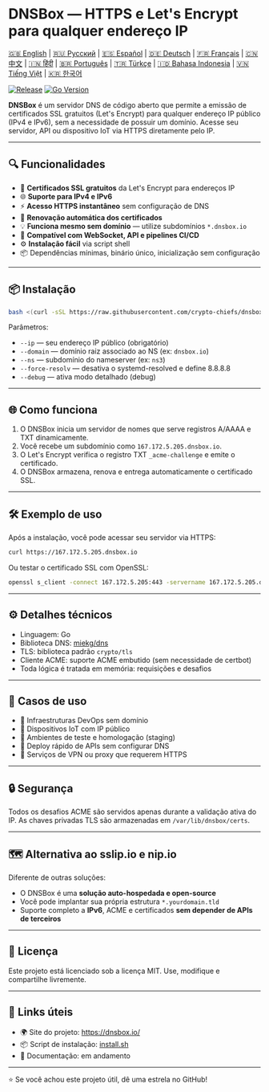 # DNSBox — HTTPS e Let's Encrypt para qualquer endereço IP

[🇬🇧 English](../README.md) | [🇷🇺 Русский](/doc/README.ru.md) | [🇪🇸 Español](/doc/README.es.md) | [🇩🇪 Deutsch](/doc/README.de.md) | [🇫🇷 Français](/doc/README.fr.md) | [🇨🇳 中文](/doc/README.zh.md) | [🇮🇳 हिंदी](/doc/README.hi.md) | [🇧🇷 Português](/doc/README.pt.md) | [🇹🇷 Türkçe](/doc/README.tr.md) | [🇮🇩 Bahasa Indonesia](/doc/README.id.md) | [🇻🇳 Tiếng Việt](/doc/README.vi.md) | [🇰🇷 한국어](/doc/README.ko.md)

[![Release](https://img.shields.io/github/v/release/crypto-chiefs/dnsbox)](https://github.com/crypto-chiefs/dnsbox/releases)
[![Go Version](https://img.shields.io/github/go-mod/go-version/crypto-chiefs/dnsbox)](../go.mod)

**DNSBox** é um servidor DNS de código aberto que permite a emissão de certificados SSL gratuitos (Let's Encrypt) para qualquer endereço IP público (IPv4 e IPv6), sem a necessidade de possuir um domínio. Acesse seu servidor, API ou dispositivo IoT via HTTPS diretamente pelo IP.

---

## 🔍 Funcionalidades

- 🔐 **Certificados SSL gratuitos** da Let's Encrypt para endereços IP
- 🌐 **Suporte para IPv4 e IPv6**
- ⚡ **Acesso HTTPS instantâneo** sem configuração de DNS
- 🔄 **Renovação automática dos certificados**
- 💡 **Funciona mesmo sem domínio** — utilize subdomínios `*.dnsbox.io`
- 🧩 **Compatível com WebSocket, API e pipelines CI/CD**
- ⚙️ **Instalação fácil** via script shell
- 📦 Dependências mínimas, binário único, inicialização sem configuração

---

## 📦 Instalação

```bash
bash <(curl -sSL https://raw.githubusercontent.com/crypto-chiefs/dnsbox/main/scripts/install.sh) --ip=167.172.5.205 --domain=dnsbox.io --ns=ns3
```

Parâmetros:
- `--ip` — seu endereço IP público (obrigatório)
- `--domain` — domínio raiz associado ao NS (ex: `dnsbox.io`)
- `--ns` — subdomínio do nameserver (ex: `ns3`)
- `--force-resolv` — desativa o systemd-resolved e define 8.8.8.8
- `--debug` — ativa modo detalhado (debug)

---

## 🌐 Como funciona

1. O DNSBox inicia um servidor de nomes que serve registros A/AAAA e TXT dinamicamente.
2. Você recebe um subdomínio como `167.172.5.205.dnsbox.io`.
3. O Let's Encrypt verifica o registro TXT `_acme-challenge` e emite o certificado.
4. O DNSBox armazena, renova e entrega automaticamente o certificado SSL.

---

## 🛠 Exemplo de uso

Após a instalação, você pode acessar seu servidor via HTTPS:

```bash
curl https://167.172.5.205.dnsbox.io
```

Ou testar o certificado SSL com OpenSSL:

```bash
openssl s_client -connect 167.172.5.205:443 -servername 167.172.5.205.dnsbox.io
```

---

## ⚙️ Detalhes técnicos

- Linguagem: Go
- Biblioteca DNS: [miekg/dns](https://github.com/miekg/dns)
- TLS: biblioteca padrão `crypto/tls`
- Cliente ACME: suporte ACME embutido (sem necessidade de certbot)
- Toda lógica é tratada em memória: requisições e desafios

---

## 🧪 Casos de uso

- 🔧 Infraestruturas DevOps sem domínio
- 📡 Dispositivos IoT com IP público
- 🧪 Ambientes de teste e homologação (staging)
- 🚀 Deploy rápido de APIs sem configurar DNS
- 🔐 Serviços de VPN ou proxy que requerem HTTPS

---

## 🔒 Segurança

Todos os desafios ACME são servidos apenas durante a validação ativa do IP. As chaves privadas TLS são armazenadas em `/var/lib/dnsbox/certs`.

---

## 🗺 Alternativa ao sslip.io e nip.io

Diferente de outras soluções:
- O DNSBox é uma **solução auto-hospedada e open-source**
- Você pode implantar sua própria estrutura `*.yourdomain.tld`
- Suporte completo a **IPv6**, ACME e certificados **sem depender de APIs de terceiros**

---

## 📜 Licença

Este projeto está licenciado sob a licença MIT. Use, modifique e compartilhe livremente.

---

## 🔗 Links úteis

- 🌍 Site do projeto: https://dnsbox.io/
- 📦 Script de instalação: [install.sh](https://github.com/crypto-chiefs/dnsbox/blob/main/scripts/install.sh)
- 📖 Documentação: em andamento

---

⭐ Se você achou este projeto útil, dê uma estrela no GitHub!

